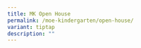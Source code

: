 ```yaml
---
title: MK Open House
permalink: /moe-kindergarten/open-house/
variant: tiptap
description: ""
---
```

<p></p>
<p></p>